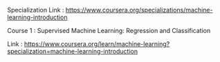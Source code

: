Specialization Link : https://www.coursera.org/specializations/machine-learning-introduction

Course 1 : 
Supervised Machine Learning: Regression and Classification

Link : https://www.coursera.org/learn/machine-learning?specialization=machine-learning-introduction